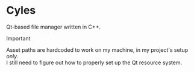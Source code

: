 # Cyles
Qt-based file manager written in C++.

> [!Important]
> Asset paths are hardcoded to work on my machine, in my project's setup *only*.
> <br>I still need to figure out how to properly set up the Qt resource system.
